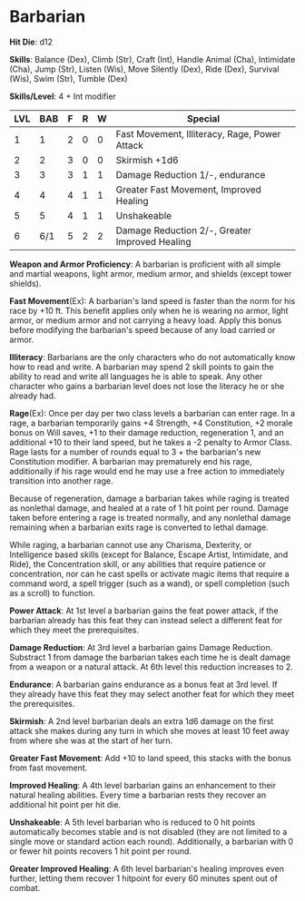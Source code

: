 # Barbarian

**Hit Die**: d12

**Skills**: Balance (Dex), Climb (Str), Craft (Int), Handle Animal (Cha), Intimidate (Cha), Jump (Str), Listen (Wis), Move Silently (Dex), Ride (Dex), Survival (Wis), Swim (Str), Tumble (Dex)

**Skills/Level**: 4 + Int modifier

LVL | BAB | F | R | W | Special 
--- | --- | - | - | - | ------- 
1   | 1   | 2 | 0 | 0 | Fast Movement, Illiteracy, Rage, Power Attack      
2   | 2   | 3 | 0 | 0 | Skirmish +1d6  
3   | 3   | 3 | 1 | 1 | Damage Reduction 1/-, endurance
4   | 4   | 4 | 1 | 1 | Greater Fast Movement, Improved Healing        
5   | 5   | 4 | 1 | 1 | Unshakeable
6   | 6/1 | 5 | 2 | 2 | Damage Reduction 2/-, Greater Improved Healing      

**Weapon and Armor Proficiency**: A barbarian is proficient with all simple and martial weapons, light armor, medium armor, and shields (except tower shields).

**Fast Movement**(Ex): A barbarian's land speed is faster than the norm for his race by +10 ft. This benefit applies only when he is wearing no armor, light armor, or medium armor and not carrying a heavy load. Apply this bonus before modifying the barbarian's speed because of any load carried or armor.

**Illiteracy**: Barbarians are the only characters who do not automatically know how to read and write. A barbarian may spend 2 skill points to gain the ability to read and write all languages he is able to speak. Any other character who gains a barbarian level does not lose the literacy he or she already had.

**Rage**(Ex): Once per day per two class levels a barbarian can enter rage. In a rage, a barbarian temporarily gains +4 Strength, +4 Constitution, +2 morale bonus on Will saves, +1 to their damage reduction, regeneration 1, and an additional +10 to their land speed, but he takes a -2 penalty to Armor Class. Rage lasts for a number of rounds equal to 3 + the barbarian's new Constitution modifier. A barbarian may prematurely end his rage, additionally if his rage would end he may use a free action to immediately transition into another rage.

Because of regeneration, damage a barbarian takes while raging is treated as nonlethal damage, and healed at a rate of 1 hit point per round. Damage taken before entering a rage is treated normally, and any nonlethal damage remaining when a barbarian exits rage is converted to lethal damage.

While raging, a barbarian cannot use any Charisma, Dexterity, or Intelligence based skills (except for Balance, Escape Artist, Intimidate, and Ride), the Concentration skill, or any abilities that require patience or concentration, nor can he cast spells or activate magic items that require a command word, a spell trigger (such as a wand), or spell completion (such as a scroll) to function.

**Power Attack**: At 1st level a barbarian gains the feat power attack, if the barbarian already has this feat they can instead select a different feat for which they meet the prerequisites.

**Damage Reduction**: At 3rd level a barbarian gains Damage Reduction. Substract 1 from damage the barbarian takes each time he is dealt damage from a weapon or a natural attack. At 6th level this reduction increases to 2.

**Endurance**: A barbarian gains endurance as a bonus feat at 3rd level. If they already have this feat they may select another feat for which they meet the prerequisites. 

**Skirmish**: A 2nd level barbarian deals an extra 1d6 damage on the first attack she makes during any turn in which she moves at least 10 feet away from where she was at the start of her turn. 

**Greater Fast Movement**: Add +10 to land speed, this stacks with the bonus from fast movement.

**Improved Healing**: A 4th level barbarian gains an enhancement to their natural healing abilities. Every time a barbarian rests they recover an additional hit point per hit die. 

**Unshakeable**: A 5th level barbarian who is reduced to 0 hit points automatically becomes stable and is not disabled (they are not limited to a single move or standard action each round). Additionally, a barbarian with 0 or fewer hit points recovers 1 hit point per round. 

**Greater Improved Healing**: A 6th level barbarian's healing improves even further, letting them recover 1 hitpoint for every 60 minutes spent out of combat. 